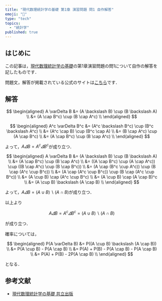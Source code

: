 ```yaml
---
title: "現代数理統計学の基礎 第1章 演習問題 問1 自作解答"
emoji: "👏"
type: "tech"
topics:
  - "統計学"
published: true
---
```



## はじめに

この記事は，[現代数理統計学の基礎](https://www.kyoritsu-pub.co.jp/book/b10003681.html)の第1章演習問題の問1について自作の解答を記したものです．

問題文，解答が掲載されている公式のサイトは[こちら](https://sites.google.com/site/ktatsuya77/)です．

## 解答

$$
\begin{aligned}
A \varDelta B
&= (A \backslash B) \cup (B \backslash A) \\
&= (A \cap B^c) \cup (B \cap A^c) \\
\end{aligned}
$$

$$
\begin{aligned}
A^c \varDelta B^c
&= (A^c \backslash B^c) \cup (B^c \backslash A^c) \\
&= (A^c \cap B) \cup (B^c \cap A) \\
&= (B \cap A^c) \cup (A \cap B^c) \\
&= (A \cap B^c) \cup (B \cap A^c) \\
\end{aligned}
$$

よって，$A \varDelta B = A^c \varDelta B^c$が成り立つ．

$$
\begin{aligned}
A \varDelta B
&= (A \backslash B) \cup (B \backslash A) \\
&= (A \cap B^c) \cup (B \cap A^c) \\
&= ((A \cap B^c) \cup (A \cap A^c)) \cup ((B \cap A^c) \cup (B \cap B^c)) \\
&= (A \cap (B^c \cup A^c)) \cup (B \cap (A^c \cup B^c)) \\
&= (A \cap (A^c \cup B^c)) \cup (B \cap (A^c \cup B^c)) \\
&= (A \cup B) \cap (A^c \cup B^c) \\
&= (A \cup B) \cap (A \cap B)^c \\
&= (A \cup B) \backslash (A \cap B) \\
\end{aligned}
$$

よって，$A \varDelta B = (A \cup B) \backslash (A \cap B)$が成り立つ．

以上より

$$
A \varDelta B
= A^c \varDelta B^c
= (A \cup B) \backslash (A \cap B)
$$

が成り立つ．

確率については，

$$
\begin{aligned}
P(A \varDelta B)
&= P((A \cup B) \backslash (A \cap B)) \\
&= P(A \cup B) - P(A \cap B) \\
&= P(A) + P(B) - P(A \cap B) - P(A \cap B) \\
&= P(A) + P(B) - 2P(A \cap B) \\
\end{aligned}
$$

となる．

## 参考文献

- [現代数理統計学の基礎 共立出版](https://www.kyoritsu-pub.co.jp/book/b10003681.html)
